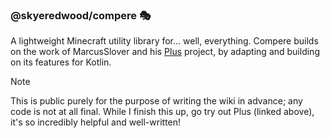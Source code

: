 ### @skyeredwood/compere 🎭
A lightweight Minecraft utility library for... well, everything. Compere builds on the work of MarcusSlover and his [Plus](https://github.com/marcusslover/plus) project, by adapting and building on its features for Kotlin.

> [!NOTE]
> This is public purely for the purpose of writing the wiki in advance; any code is not at all final. While I finish this up, go try out Plus (linked above), it's so incredibly helpful and well-written!
